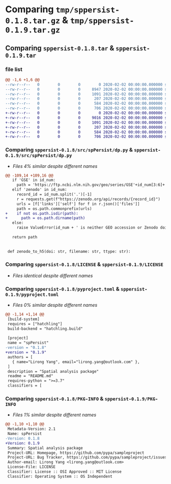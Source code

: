 # Comparing `tmp/sppersist-0.1.8.tar.gz` & `tmp/sppersist-0.1.9.tar.gz`

## Comparing `sppersist-0.1.8.tar` & `sppersist-0.1.9.tar`

### file list

```diff
@@ -1,6 +1,6 @@
--rw-r--r--   0        0        0        0 2020-02-02 00:00:00.000000 sppersist-0.1.8/src/spPersist/__init__.py
--rw-r--r--   0        0        0     8947 2020-02-02 00:00:00.000000 sppersist-0.1.8/src/spPersist/dp.py
--rw-r--r--   0        0        0     1091 2020-02-02 00:00:00.000000 sppersist-0.1.8/LICENSE
--rw-r--r--   0        0        0      207 2020-02-02 00:00:00.000000 sppersist-0.1.8/README.md
--rw-r--r--   0        0        0      584 2020-02-02 00:00:00.000000 sppersist-0.1.8/pyproject.toml
--rw-r--r--   0        0        0      706 2020-02-02 00:00:00.000000 sppersist-0.1.8/PKG-INFO
+-rw-r--r--   0        0        0        0 2020-02-02 00:00:00.000000 sppersist-0.1.9/src/spPersist/__init__.py
+-rw-r--r--   0        0        0     9016 2020-02-02 00:00:00.000000 sppersist-0.1.9/src/spPersist/dp.py
+-rw-r--r--   0        0        0     1091 2020-02-02 00:00:00.000000 sppersist-0.1.9/LICENSE
+-rw-r--r--   0        0        0      207 2020-02-02 00:00:00.000000 sppersist-0.1.9/README.md
+-rw-r--r--   0        0        0      584 2020-02-02 00:00:00.000000 sppersist-0.1.9/pyproject.toml
+-rw-r--r--   0        0        0      706 2020-02-02 00:00:00.000000 sppersist-0.1.9/PKG-INFO
```

### Comparing `sppersist-0.1.8/src/spPersist/dp.py` & `sppersist-0.1.9/src/spPersist/dp.py`

 * *Files 4% similar despite different names*

```diff
@@ -109,14 +109,16 @@
   if 'GSE' in id_num:
     path = 'https://ftp.ncbi.nlm.nih.gov/geo/series/GSE'+id_num[3:6]+'nnn/'+id_num+'/suppl/'
   elif 'zenodo' in id_num:
     record_id = id_num.split('.')[-1]
     r = requests.get(f"https://zenodo.org/api/records/{record_id}") 
     urls = [f['links']['self'] for f in r.json()['files']]
     path = os.path.commonprefix(urls)
+    if not os.path.isdir(path):
+      path = os.path.dirname(path)
   else:
     raise ValueError(id_num + ' is neither GEO accession or Zenodo doi.')
 
   return path
 
 
 def zenodo_to_h5(doi: str, filename: str, ttype: str):
```

### Comparing `sppersist-0.1.8/LICENSE` & `sppersist-0.1.9/LICENSE`

 * *Files identical despite different names*

### Comparing `sppersist-0.1.8/pyproject.toml` & `sppersist-0.1.9/pyproject.toml`

 * *Files 0% similar despite different names*

```diff
@@ -1,14 +1,14 @@
 [build-system]
 requires = ["hatchling"]
 build-backend = "hatchling.build"
 
 [project]
 name = "spPersist"
-version = "0.1.8"
+version = "0.1.9"
 authors = [
   { name="Lirong Yang", email="lirong.yang@outlook.com" },
 ]
 description = "Spatial analysis package"
 readme = "README.md"
 requires-python = ">=3.7"
 classifiers = [
```

### Comparing `sppersist-0.1.8/PKG-INFO` & `sppersist-0.1.9/PKG-INFO`

 * *Files 1% similar despite different names*

```diff
@@ -1,10 +1,10 @@
 Metadata-Version: 2.1
 Name: spPersist
-Version: 0.1.8
+Version: 0.1.9
 Summary: Spatial analysis package
 Project-URL: Homepage, https://github.com/pypa/sampleproject
 Project-URL: Bug Tracker, https://github.com/pypa/sampleproject/issues
 Author-email: Lirong Yang <lirong.yang@outlook.com>
 License-File: LICENSE
 Classifier: License :: OSI Approved :: MIT License
 Classifier: Operating System :: OS Independent
```

